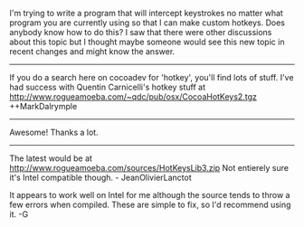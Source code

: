 I'm trying to write a program that will intercept keystrokes no matter what program you are currently using so that I can make custom hotkeys. Does anybody know how to do this? I saw that there were other discussions about this topic but I thought maybe someone would see this new topic in recent changes and might know the answer.

----

If you do a search here on cocoadev for 'hotkey', you'll find lots of stuff.  I've had success with 
Quentin Carnicelli's hotkey stuff at http://www.rogueamoeba.com/~qdc/pub/osx/CocoaHotKeys2.tgz  ++MarkDalrymple

----
Awesome! Thanks a lot.

----

The latest would be at http://www.rogueamoeba.com/sources/HotKeysLib3.zip
Not entierely sure it's Intel compatible though. - JeanOlivierLanctot

It appears to work well on Intel for me although the source tends to throw a few errors when compiled.  These are simple to fix, so I'd recommend using it. -G
